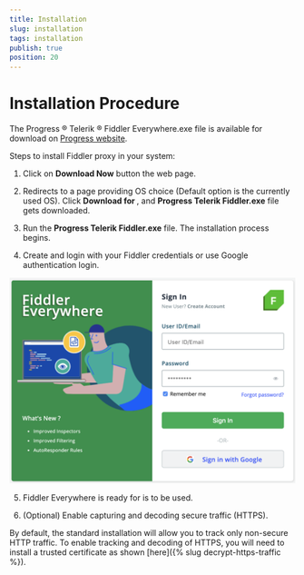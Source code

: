 ```yaml
---
title: Installation
slug: installation
tags: installation
publish: true
position: 20
---
```


# Installation Procedure 
 
The Progress ® Telerik ® Fiddler Everywhere.exe file is available for download on [Progress website](https://www.telerik.com/fiddler-everywhere). 

Steps to install Fiddler proxy in your system: 

1. Click on **Download Now** button the web page. 

2. Redirects to a page providing OS choice (Default option is the currently used OS). Click **Download for <Your-OS-here>**, and **Progress Telerik Fiddler.exe** file gets downloaded.

3. Run the **Progress Telerik Fiddler.exe** file. The installation process begins.

4. Create and login with your Fiddler credentials or use Google authentication login.

![login-screen](../images/login-screen-fiddler.png)

5. Fiddler Everywhere is ready for is to be used.

6. (Optional) Enable capturing and decoding secure traffic (HTTPS).

By default, the standard installation will allow you to track only non-secure HTTP traffic. To enable tracking and decoding of HTTPS, you will need to install a trusted certificate as shown [here]({% slug decrypt-https-traffic %}).